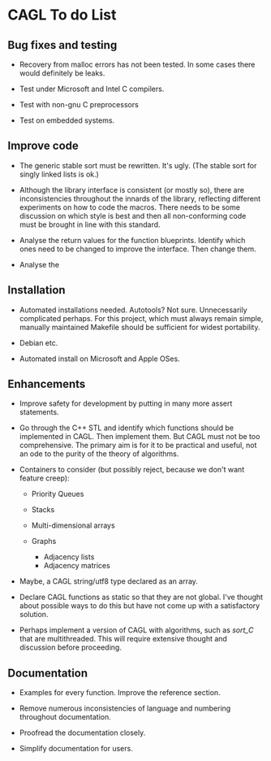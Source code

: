 # CAGL To do List

## Bug fixes and testing

- Recovery from malloc errors has not been tested. In some cases there would
  definitely be leaks.

- Test under Microsoft and Intel C compilers.

- Test with non-gnu C preprocessors

- Test on embedded systems.

## Improve code

- The generic stable sort must be rewritten. It's ugly. (The stable sort for singly linked lists is ok.)

- Although the library interface is consistent (or mostly so), there are inconsistencies throughout the innards of the library, reflecting different experiments on how to code the macros. There needs to be some discussion on which style is best and then all non-conforming code must be brought in line with this standard.

- Analyse the return values for the function blueprints. Identify which ones need to be changed to improve the interface. Then change them.

- Analyse the

## Installation

- Automated installations needed. Autotools? Not sure. Unnecessarily complicated
  perhaps. For this project, which must always remain simple, manually
  maintained Makefile should be sufficient for widest portability.

- Debian etc.

- Automated install on Microsoft and Apple OSes.

## Enhancements

- Improve safety for development by putting in many more assert statements.

- Go through the C++ STL and identify which functions should be implemented in CAGL. Then implement them. But CAGL must not be too comprehensive. The primary aim is for it to be practical and useful, not an ode to the purity of the theory of algorithms.

- Containers to consider (but possibly reject, because we don't want feature creep):

    - Priority Queues

    - Stacks

    - Multi-dimensional arrays

    - Graphs

        - Adjacency lists
        - Adjacency matrices

- Maybe, a CAGL string/utf8 type declared as an array.

- Declare CAGL functions as static so that they are not global. I've thought
  about possible ways to do this but have not come up with a satisfactory
  solution.

- Perhaps implement a version of CAGL with algorithms, such as *sort_C* that are multithreaded. This will require extensive thought and discussion before proceeding.

## Documentation

- Examples for every function. Improve the reference section.

- Remove numerous inconsistencies of language and numbering throughout documentation.

- Proofread the documentation closely.

- Simplify documentation for users.
